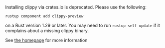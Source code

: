 Installing clippy via crates.io is deprecated. Please use the following:

```terminal
rustup component add clippy-preview
```

on a Rust version 1.29 or later. You may need to run `rustup self update` if it complains about a missing clippy binary.

See [the homepage](https://github.com/rust-lang/rust-clippy/#clippy) for more information

